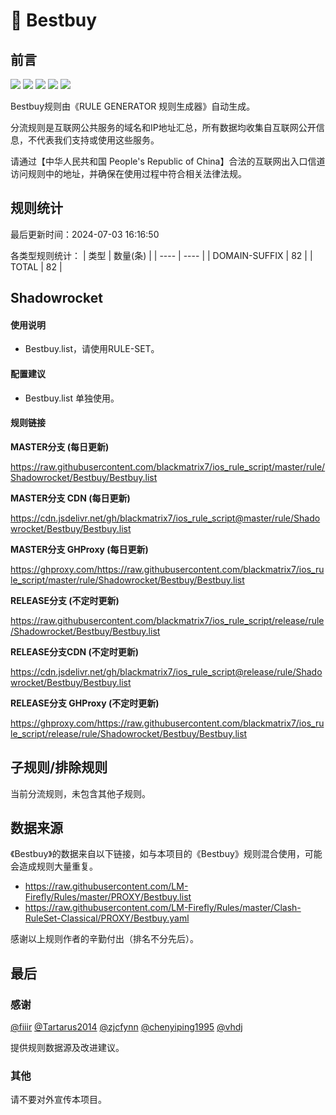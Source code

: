 # 🧸 Bestbuy

## 前言

![](https://shields.io/badge/-移除重复规则-ff69b4) ![](https://shields.io/badge/-DOMAIN与DOMAIN--SUFFIX合并-green) ![](https://shields.io/badge/-DOMAIN--SUFFIX间合并-critical) ![](https://shields.io/badge/-DOMAIN--SUFFIX与DOMAIN--KEYWORD合并-blue) ![](https://shields.io/badge/-IP--CIDR(6)合并-blueviolet) 

Bestbuy规则由《RULE GENERATOR 规则生成器》自动生成。

分流规则是互联网公共服务的域名和IP地址汇总，所有数据均收集自互联网公开信息，不代表我们支持或使用这些服务。

请通过【中华人民共和国 People's Republic of China】合法的互联网出入口信道访问规则中的地址，并确保在使用过程中符合相关法律法规。

## 规则统计

最后更新时间：2024-07-03 16:16:50

各类型规则统计：
| 类型 | 数量(条)  | 
| ---- | ----  |
| DOMAIN-SUFFIX | 82  | 
| TOTAL | 82  | 


## Shadowrocket 

#### 使用说明
- Bestbuy.list，请使用RULE-SET。

#### 配置建议
- Bestbuy.list 单独使用。

#### 规则链接
**MASTER分支 (每日更新)**

https://raw.githubusercontent.com/blackmatrix7/ios_rule_script/master/rule/Shadowrocket/Bestbuy/Bestbuy.list

**MASTER分支 CDN (每日更新)**

https://cdn.jsdelivr.net/gh/blackmatrix7/ios_rule_script@master/rule/Shadowrocket/Bestbuy/Bestbuy.list

**MASTER分支 GHProxy (每日更新)**

https://ghproxy.com/https://raw.githubusercontent.com/blackmatrix7/ios_rule_script/master/rule/Shadowrocket/Bestbuy/Bestbuy.list

**RELEASE分支 (不定时更新)**

https://raw.githubusercontent.com/blackmatrix7/ios_rule_script/release/rule/Shadowrocket/Bestbuy/Bestbuy.list

**RELEASE分支CDN (不定时更新)**

https://cdn.jsdelivr.net/gh/blackmatrix7/ios_rule_script@release/rule/Shadowrocket/Bestbuy/Bestbuy.list

**RELEASE分支 GHProxy (不定时更新)**

https://ghproxy.com/https://raw.githubusercontent.com/blackmatrix7/ios_rule_script/release/rule/Shadowrocket/Bestbuy/Bestbuy.list

## 子规则/排除规则


当前分流规则，未包含其他子规则。

## 数据来源

《Bestbuy》的数据来自以下链接，如与本项目的《Bestbuy》规则混合使用，可能会造成规则大量重复。

- https://raw.githubusercontent.com/LM-Firefly/Rules/master/PROXY/Bestbuy.list
- https://raw.githubusercontent.com/LM-Firefly/Rules/master/Clash-RuleSet-Classical/PROXY/Bestbuy.yaml


感谢以上规则作者的辛勤付出（排名不分先后）。

## 最后

### 感谢

[@fiiir](https://github.com/fiiir) [@Tartarus2014](https://github.com/Tartarus2014) [@zjcfynn](https://github.com/zjcfynn) [@chenyiping1995](https://github.com/chenyiping1995) [@vhdj](https://github.com/vhdj)

提供规则数据源及改进建议。

### 其他

请不要对外宣传本项目。